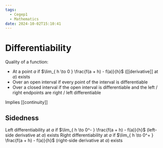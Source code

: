 ```yaml
---
tags:
  - Cegep1
  - Mathematics
date: 2024-10-02T15:10:41
---
```


# Differentiability

Quality of a function:

- At a point $a$ if $\lim_{ h \to 0 } \frac{f(a + h) - f(a)}{h}$ ([[derivative]] at $a$) exists
- Over an open interval if every point of the interval is differentiable
- Over a closed interval if the open interval is differentiable and the left / right endpoints are right / left differentiable

Implies [[continuity]]

## Sidedness

Left differentiability at $a$ if $\lim_{ h \to 0^- } \frac{f(a + h) - f(a)}{h}$ (left-side derivative at $a$) exists
Right differentiability at $a$ if $\lim_{ h \to 0^+ } \frac{f(a + h) - f(a)}{h}$ (right-side derivative at $a$) exists